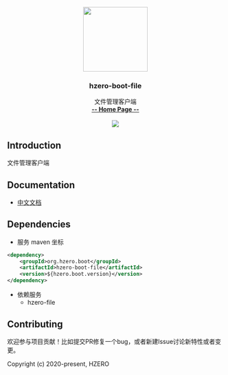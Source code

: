 <p align="center">
    <img src="https://file.open.hand-china.com/hsop-image/doc_classify/0/fed03e0fcb9d4a408d5be052fced12d1/hzero.png" width="150">
    <h3><p style="text-align:center">hzero-boot-file</p></h3>
    <p align="center">
        文件管理客户端
        <br>
        <a href="http://open.hand-china.com/document-center/doc/component/268/10434?doc_id=5934"><strong>-- Home Page --</strong></a>
        <br>
        <br>
         <a href="http://www.apache.org/licenses/LICENSE-2.0">
             <img src="https://img.shields.io/github/license/alibaba/arthas.svg" >
         </a>
    </p>    
</p>


## Introduction
文件管理客户端


## Documentation
- [中文文档](http://open.hand-china.com/document-center/doc/component/268/10434?doc_id=5934)

## Dependencies

* 服务 maven 坐标

```xml
<dependency>
    <groupId>org.hzero.boot</groupId>
    <artifactId>hzero-boot-file</artifactId>
    <version>${hzero.boot.version}</version>
</dependency>
```

* 依赖服务
    - hzero-file
    
## Contributing

欢迎参与项目贡献！比如提交PR修复一个bug，或者新建Issue讨论新特性或者变更。

Copyright (c) 2020-present, HZERO
